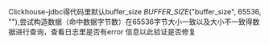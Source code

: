 Clickhouse-jdbc得代码里默认buffer_size _BUFFER_SIZE_("buffer_size", 65536, ""),尝试构造数据（命中数据字节数）在65536字节大小一致以及大小不一致得数据进行查询，查看日志里是否有error 信息以此验证是否修复